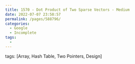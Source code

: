 ```yaml
---
title: 1570 - Dot Product of Two Sparse Vectors - Medium
date: 2022-07-07 23:58:57
permalink: /pages/588796/
categories:
  - Google
  - Incomplete
tags:
  - 
---
```

tags: [Array, Hash Table, Two Pointers, Design]